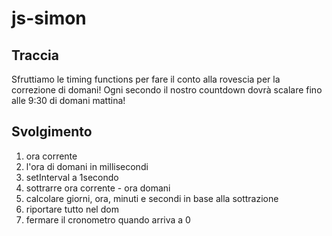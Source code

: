# js-simon

## Traccia
Sfruttiamo le timing functions per fare il conto alla rovescia per la correzione di domani!
Ogni secondo il nostro countdown dovrà scalare fino alle 9:30 di domani mattina!

## Svolgimento

1. ora corrente
2. l'ora di domani in millisecondi
3. setInterval a 1secondo
4. sottrarre ora corrente - ora domani
5. calcolare giorni, ora, minuti e secondi in base alla sottrazione
6. riportare tutto nel dom
7. fermare il cronometro quando arriva a 0